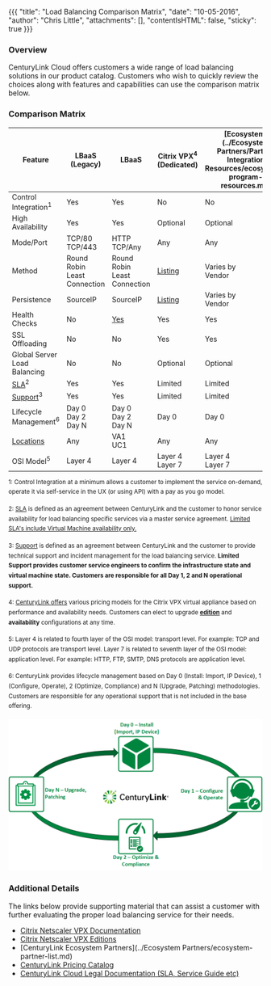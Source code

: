 {{{
  "title": "Load Balancing Comparison Matrix",
  "date": "10-05-2016",
  "author": "Chris Little",
  "attachments": [],
  "contentIsHTML": false,
  "sticky": true
}}}

### Overview

CenturyLink Cloud offers customers a wide range of load balancing solutions in our product catalog.  Customers who wish to quickly review the choices along with features and capabilities can use the comparison matrix below.

### Comparison Matrix

**Feature**|**LBaaS<br>(Legacy)**|**LBaaS**|**Citrix VPX<sup>4</sup><br>(Dedicated)**|**[Ecosystem](../Ecosystem Partners/Partner Integration Resources/ecosystem-program-resources.md)**
-----------|---------------------|---------|-----------------------------------------|-------------
Control Integration<sup>1</sup>|Yes|Yes|No|No
High Availability|Yes|Yes|Optional|Optional
Mode/Port|TCP/80<br>TCP/443|HTTP<br>TCP/Any|Any|Any
Method|Round Robin<br>Least Connection|Round Robin<br>Least Connection|[Listing](http://docs.citrix.com/en-us/netscaler/11-1/load-balancing/load-balancing-customizing-algorithms.html)|Varies by<br>Vendor
Persistence|SourceIP|SourceIP|[Listing](http://docs.citrix.com/en-us/netscaler/11-1/load-balancing/load-balancing-persistence/persistence.html)|Varies by<br>Vendor
Health Checks|No|[Yes](../LBaaS/getting-started-with-load-balancer-as-a-service.md)|Yes|Yes
SSL Offloading|No|No|Yes|Yes
Global Server Load Balancing|No|No|Optional|Optional
[SLA](//www.ctl.io/legal/sla/)<sup>2</sup>|Yes|Yes|Limited|Limited
[Support](../Support/how-do-i-report-a-support-issue.md)<sup>3</sup>|Yes|Yes|Limited|Limited
Lifecycle Management<sup>6</sup>|Day 0<br>Day 2<br>Day N|Day 0<br>Day 2<br>Day N|Day 0|Day 0
[Locations](../General/centurylink-cloud-data-center-locations.md)|Any|VA1<br>UC1|Any|Any
OSI Model<sup>5</sup>|Layer 4|Layer 4|Layer 4<br>Layer 7|Layer 4<br>Layer 7

<sup>1: Control Integration at a minimum allows a customer to implement the service on-demand, operate it via self-service in the UX (or using API) with a pay as you go model.</sup>

<sup>2: [SLA](//www.ctl.io/legal/sla/) is defined as an agreement between CenturyLink and the customer to honor service availability for load balancing specific services via a master service agreement. [Limited SLA's include Virtual Machine availability only.](//www.ctl.io/legal/sla/)</sup>

<sup>3: [Support](//www.ctl.io/support/) is defined as an agreement between CenturyLink and the customer to provide technical support and incident management for the load balancing service. **Limited Support provides customer service engineers to confirm the infrastructure state and virtual machine state.  Customers are responsible for all Day 1, 2 and N operational support.**</sup>

<sup>4: [CenturyLink offers](//ctl.io/pricing) various pricing models for the Citrix VPX virtual appliance based on performance and availability needs.  Customers can elect to upgrade **[edition](//www.citrix.com/products/netscaler-adc/platforms.html#editions)** and **availability** configurations at any time.

<sup>5: Layer 4 is related to fourth layer of the OSI model: transport level. For example: TCP and UDP protocols are transport level. Layer 7 is related to seventh layer of the OSI model: application level. For example: HTTP, FTP, SMTP, DNS protocols are application level.</sup>

<sup>6: CenturyLink provides lifecycle management based on Day 0 (Install: Import, IP Device), 1 (Configure, Operate), 2 (Optimize, Compliance) and N (Upgrade, Patching) methodologies.  Customers are responsible for any operational support that is not included in the base offering.

  ![Lifecycle Management](../images/lifecycle-management.png)

### Additional Details
The links below provide supporting material that can assist a customer with further evaluating the proper load balancing service for their needs.

* [Citrix Netscaler VPX Documentation](http://docs.citrix.com/en-us/netscaler/11-1.html)
* [Citrix Netscaler VPX Editions](//www.citrix.com/products/netscaler-adc/platforms.html#editions)
* [CenturyLink Ecosystem Partners](../Ecosystem Partners/ecosystem-partner-list.md)
* [CenturyLink Pricing Catalog](//ctl.io/pricing)
* [CenturyLink Cloud Legal Documentation (SLA, Service Guide etc)](//www.ctl.io/legal/)

